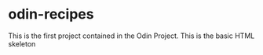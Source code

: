 # odin-recipes
This is the first project contained in the Odin Project. This is the basic HTML skeleton
